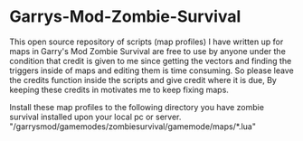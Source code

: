 # Garrys-Mod-Zombie-Survival

This open source repository of scripts (map profiles) I have written up for maps in Garry's Mod Zombie Survival are free to use by anyone under the condition that credit is given to me since getting the vectors and finding the triggers inside of maps and editing them is time consuming. So please leave the credits function inside the scripts and give credit where it is due, By keeping these credits in motivates me to keep fixing maps.


Install these map profiles to the following directory you have zombie survival installed upon your local pc or server.
"/garrysmod/gamemodes/zombiesurvival/gamemode/maps/*.lua"
